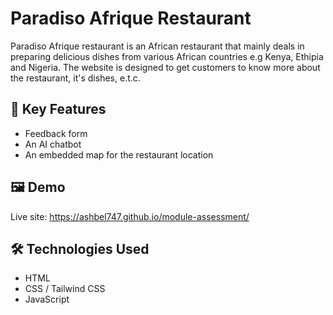 # Paradiso Afrique Restaurant

Paradiso Afrique restaurant is an African restaurant that mainly deals in preparing delicious dishes from various African countries e.g Kenya, Ethipia and Nigeria. The website is designed to get customers to know more about the restaurant, it's dishes, e.t.c.


## 🚀 Key Features

- Feedback form
- An AI chatbot
- An embedded map for the restaurant location


## 🖼️ Demo

Live site: https://ashbel747.github.io/module-assessment/


## 🛠️ Technologies Used

- HTML
- CSS / Tailwind CSS
- JavaScript

